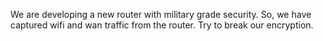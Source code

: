 We are developing a new router with military grade security. So, we have captured wifi and wan traffic from the router. Try to break our encryption.
